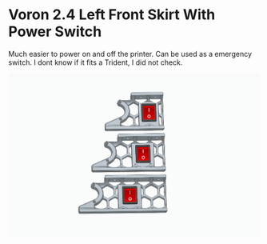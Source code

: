 # Voron 2.4 Left Front Skirt With Power Switch


Much easier to power on and off the printer. Can be used as a emergency switch. I dont know if it fits a Trident, I did not check.

![](Images/Image01.jpg)

